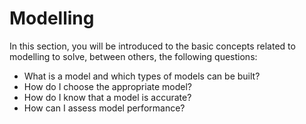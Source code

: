# Modelling

In this section, you will be introduced to the basic concepts related to modelling to solve, between others, the following questions:
- What is a model and which types of models can be built?
- How do I choose the appropriate model?
- How do I know that a model is accurate?
- How can I assess model performance?